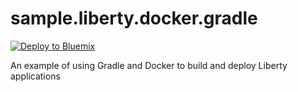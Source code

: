 # sample.liberty.docker.gradle

[![Deploy to Bluemix](https://bluemix.net/deploy/button.png)](https://bluemix.net/deploy)

An example of using Gradle and Docker to build and deploy Liberty applications
